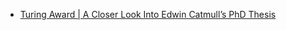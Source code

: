 
* [Turing Award | A Closer Look Into Edwin Catmull’s PhD Thesis](https://syncedreview.com/2020/04/25/turing-award-a-closer-look-into-edwin-catmulls-phd-thesis/)
